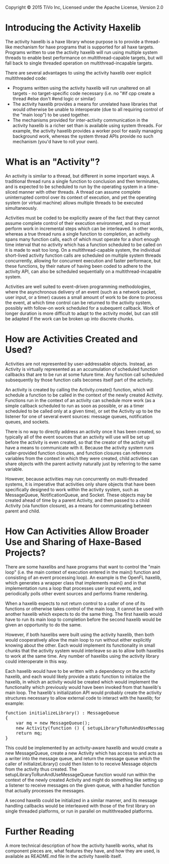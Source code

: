 Copyright © 2015 TiVo Inc, Licensed under the Apache License, Version 2.0


Introducing the Activity Haxelib
================================

The activity haxelib is a haxe library whose purpose is to provide a thread-like mechanism for haxe programs that is supported for all haxe targets.  Programs written to use the activity haxelib will run using multiple system threads to enable best performance on multithread-capable targets, but will fall back to single threaded operation on multithread-incapable targets.

There are several advantages to using the activity haxelib over explicit multithreaded code:

* Programs written using the activity haxelib will run unaltered on all targets - no target-specific code necessary (i.e. no "#if cpp create a thread #else don't #end logic or similar)
* The activity haxelib provides a means for unrelated haxe libraries that would otherwise be unable to interoperate (due to all requiring control of the "main loop") to be used together.
* The mechanisms provided for inter-activity communication in the activity haxelib is a richer set than is available using system threads.  For example, the activity haxelib provides a worker pool for easily managing background work, whereas the system thread APIs provide no such mechanism (you'd have to roll your own).


What is an "Activity"?
======================

An activity is similar to a thread, but different in some important ways.  A traditional thread runs a single function to conclusion and then terminates, and is expected to be scheduled to run by the operating system in a time-sliced manner with other threads.  A thread can assume complete uninterrupted control over its context of execution, and yet the operating system (or virtual machine) allows multiple threads to be executed simultaneously.

Activities must be coded to be explicitly aware of the fact that they cannot assume complete control of their execution environment, and so must perform work in incremental steps which can be interleaved.  In other words, whereas a true thread runs a single function to completion, an activity spans many function calls, each of which must operate for a short enough time interval that no activity which has a function scheduled to be called on it is made to wait too long.  On a multithread-capable system, the individual short-lived activity function calls are scheduled on multiple system threads concurrently, allowing for concurrent execution and faster performace, but these functions, by their nature of having been coded to adhere to the activity API, can also be scheduled sequentially on a multithread-incapable system.

Activities are well suited to event-driven programming methodologies, where the asynchronous delivery of an event (such as a network packet, user input, or a timer) causes a small amount of work to be done to process the event, at which time control can be returned to the activity system, possibly with follow-on work scheduled for a subequent callback.  Work of longer duration is more difficult to adapt to the activity model, but can still be adapted if the work can be broken up into discrete chunks.



How are Activities Created and Used?
====================================

Activities are not represented by user-addressable objects.  Instead, an Activity is virtually represented as an accumulation of scheduled function callbacks that are to be run at some future time.  Any function call scheduled subsequently by those function calls becomes itself part of the activity.

An activity is created by calling the Activity.create() function, which will schedule a function to be called in the context of the newly created Activity.  Functions run in the context of an activity can schedule more work (as a simple callback scheduled to run as soon as possible, or as a timer scheduled to be called only at a given time), or set the Activity up to be the listener for one of several event sources: message queues, notification queues, and sockets.

There is no way to directly address an activity once it has been created, so typically all of the event sources that an activity will use will be set up before the activity is even created, so that the creator of the activity will have a means to communicate with it.  Because the activity system runs caller-provided function closures, and function closures can reference variables from the context in which they were created, child activities can share objects with the parent activity naturally just by referring to the same variable.

However, because activities may run concurrently on multi-threaded systems, it is imperative that activities only share objects that have been specifically designed to work within the activity system, such as MessageQueue, NotificationQueue, and Socket.  These objects may be created ahead of time by a parent Activity, and then passed to a child Activity (via function closure), as a means for communicating between parent and child.



How Can Activities Allow Broader Use and Sharing of Haxe-Based Projects?
========================================================================

There are some haxelibs and haxe programs that want to control the "main loop" (i.e. the main context of execution entered in the main() function and consisting of an event processing loop).  An example is the OpenFL haxelib, which generates a wrapper class that implements main() and in that implementation runs a loop that processes user input events, and periodically polls other event sources and performs frame rendering.

When a haxelib expects to not return control to a caller of one of its functions or otherwise takes control of the main loop, it cannot be used with another haxelib which expects to do the same thing.  The first haxelib would have to run its main loop to completion before the second haxelib would be given an opportunity to do the same.

However, if both haxelibs were built using the activity haxelib, then both would cooperatively allow the main loop to run without either explicitly knowing about the other.  Each would implement its functionality in small chunks that the activity system would interleave so as to allow both haxelibs to work at the same time.  Any number of haxelibs using the activity library could interoperate in this way.

Each haxelib would have to be written with a dependency on the activity haxelib, and each would likely provide a static function to initialize the haxelib, in which an activity would be created which would implement the functionality which previously would have been invoked from that haxelib's main loop.  The haxelib's initialization API would probably create the activity structures necessary to allow external code to interact with the haxelib; for example:

<pre>
function initializeLibrary() : MessageQueue<Message>
{
    var mq = new MessageQueue<Message>();
    new Activity(function () { setupLibraryToRunAndUseMessageQueue(mq); });
    return mq;
}
</pre>

This could be implemented by an activity-aware haxelib and would create a new MessageQueue<Message>, create a new Activity which has access to and acts as a writer into the message queue, and return the message queue which the caller of initializeLibrary() could then listen to to receive Message objects from the activity thus created.  The setupLibraryToRunAndUseMessageQueue function would run within the context of the newly created Activity and might do something like setting up a listener to receive messages on the given queue, with a handler function that actually processes the messages.

A second haxelib could be initialized in a similar manner, and its message handling callbacks would be interleaved with those of the first library on single threaded platforms, or run in parallel on multithreaded platforms.


Further Reading
===============

A more technical description of how the activity haxelib works, what its component pieces are, what features they have, and how they are used, is available as  README.md file in the activity haxelib itself.
